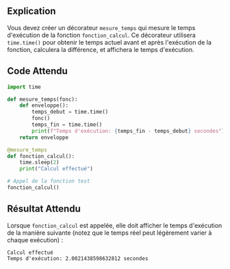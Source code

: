 ## Explication

Vous devez créer un décorateur `mesure_temps` qui mesure le temps d'exécution de la fonction `fonction_calcul`. Ce décorateur utilisera `time.time()` pour obtenir le temps actuel avant et après l'exécution de la fonction, calculera la différence, et affichera le temps d'exécution.

## Code Attendu

```python
import time

def mesure_temps(fonc):
    def enveloppe():
        temps_debut = time.time()
        fonc()
        temps_fin = time.time()
        print(f"Temps d'exécution: {temps_fin - temps_debut} secondes")
    return enveloppe

@mesure_temps
def fonction_calcul():
    time.sleep(2)
    print("Calcul effectué")

# Appel de la fonction test
fonction_calcul()
```

## Résultat Attendu

Lorsque `fonction_calcul` est appelée, elle doit afficher le temps d'exécution de la manière suivante (notez que le temps réel peut légèrement varier à chaque exécution) :
```
Calcul effectué
Temps d'exécution: 2.0021438598632812 secondes
```
